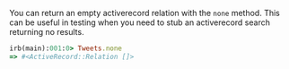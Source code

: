 You can return an empty activerecord relation with the `none` method. This can be useful in testing when you need to stub an activerecord search returning no results.

```ruby
irb(main):001:0> Tweets.none
=> #<ActiveRecord::Relation []>
```
